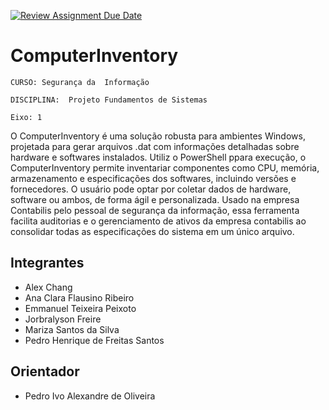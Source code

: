 [![Review Assignment Due Date](https://classroom.github.com/assets/deadline-readme-button-22041afd0340ce965d47ae6ef1cefeee28c7c493a6346c4f15d667ab976d596c.svg)](https://classroom.github.com/a/m98LfJT-)
# ComputerInventory 

`CURSO: Segurança da  Informação`

`DISCIPLINA:  Projeto Fundamentos de Sistemas`

`Eixo: 1`

O ComputerInventory é uma solução robusta para ambientes Windows, projetada para gerar arquivos .dat com informações detalhadas sobre hardware e softwares instalados. Utiliz o PowerShell ppara execução, o ComputerInventory permite inventariar componentes como CPU, memória, armazenamento e especificações dos softwares, incluindo versões e fornecedores. O usuário pode optar por coletar dados de hardware, software ou ambos, de forma ágil e personalizada. Usado na empresa Contabilis pelo pessoal de segurança da informação, essa ferramenta facilita auditorias e o gerenciamento de ativos da empresa contabilis ao consolidar todas as especificações do sistema em um único arquivo.

## Integrantes

* Alex Chang
* Ana Clara Flausino Ribeiro
* Emmanuel Teixeira Peixoto
* Jorbralyson Freire
* Mariza Santos da Silva
* Pedro Henrique de Freitas Santos

## Orientador

* Pedro Ivo Alexandre de Oliveira


